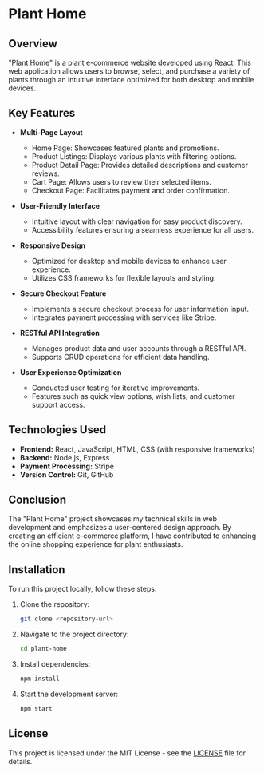 # Plant Home

## Overview
"Plant Home" is a plant e-commerce website developed using React. This web application allows users to browse, select, and purchase a variety of plants through an intuitive interface optimized for both desktop and mobile devices.

## Key Features

- **Multi-Page Layout**
  - Home Page: Showcases featured plants and promotions.
  - Product Listings: Displays various plants with filtering options.
  - Product Detail Page: Provides detailed descriptions and customer reviews.
  - Cart Page: Allows users to review their selected items.
  - Checkout Page: Facilitates payment and order confirmation.

- **User-Friendly Interface**
  - Intuitive layout with clear navigation for easy product discovery.
  - Accessibility features ensuring a seamless experience for all users.

- **Responsive Design**
  - Optimized for desktop and mobile devices to enhance user experience.
  - Utilizes CSS frameworks for flexible layouts and styling.

- **Secure Checkout Feature**
  - Implements a secure checkout process for user information input.
  - Integrates payment processing with services like Stripe.

- **RESTful API Integration**
  - Manages product data and user accounts through a RESTful API.
  - Supports CRUD operations for efficient data handling.

- **User Experience Optimization**
  - Conducted user testing for iterative improvements.
  - Features such as quick view options, wish lists, and customer support access.

## Technologies Used

- **Frontend:** React, JavaScript, HTML, CSS (with responsive frameworks)
- **Backend:** Node.js, Express
- **Payment Processing:** Stripe 
- **Version Control:** Git, GitHub

## Conclusion
The "Plant Home" project showcases my technical skills in web development and emphasizes a user-centered design approach. By creating an efficient e-commerce platform, I have contributed to enhancing the online shopping experience for plant enthusiasts.

## Installation

To run this project locally, follow these steps:

1. Clone the repository:
   ```bash
   git clone <repository-url>
   ```

2. Navigate to the project directory:
   ```bash
   cd plant-home
   ```

3. Install dependencies:
   ```bash
   npm install
   ```

4. Start the development server:
   ```bash
   npm start
   ```

## License
This project is licensed under the MIT License - see the [LICENSE](LICENSE) file for details.
